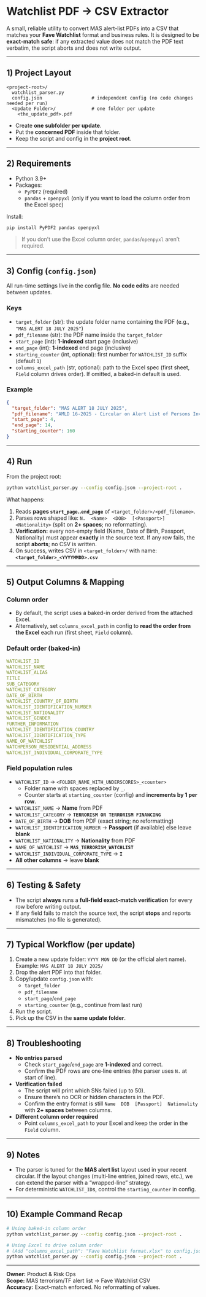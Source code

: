 
# Watchlist PDF → CSV Extractor

A small, reliable utility to convert MAS alert-list PDFs into a CSV that matches your **Fave Watchlist** format and business rules. It is designed to be **exact-match safe**: if any extracted value does not match the PDF text verbatim, the script aborts and does not write output.

---

## 1) Project Layout

```shell
<project-root>/
  watchlist_parser.py
  config.json                  # independent config (no code changes needed per run)
  <Update Folder>/             # one folder per update
    <the_update_pdf>.pdf
```

- Create **one subfolder per update**.
- Put the **concerned PDF** inside that folder.
- Keep the script and config in the **project root**.

---

## 2) Requirements

- Python 3.9+
- Packages:
  - `PyPDF2` (required)
  - `pandas` + `openpyxl` (only if you want to load the column order from the Excel spec)

Install:

```bash
pip install PyPDF2 pandas openpyxl
```

> If you don’t use the Excel column order, `pandas`/`openpyxl` aren’t required.

---

## 3) Config (`config.json`)

All run-time settings live in the config file. **No code edits** are needed between updates.

### Keys

- `target_folder` (str): the update folder name containing the PDF (e.g., `"MAS ALERT 18 JULY 2025"`)
- `pdf_filename` (str): the PDF name inside the `target_folder`
- `start_page` (int): **1‑indexed** start page (inclusive)
- `end_page` (int): **1‑indexed** end page (inclusive)
- `starting_counter` (int, optional): first number for `WATCHLIST_ID` suffix (default `1`)
- `columns_excel_path` (str, optional): path to the Excel spec (first sheet, `Field` column drives order). If omitted, a baked-in default is used.

### Example

```json
{
  "target_folder": "MAS ALERT 18 JULY 2025",
  "pdf_filename": "AMLD 16-2025 - Circular on Alert List of Persons Involved in Terrorism or Terrorism Financing Activities.pdf",
  "start_page": 4,
  "end_page": 14,
  "starting_counter": 160
}
```

---

## 4) Run

From the project root:

```bash
python watchlist_parser.py --config config.json --project-root .
```

What happens:

1. Reads **pages `start_page`..`end_page`** of `<target_folder>/<pdf_filename>`.
2. Parses rows shaped like: `N.  <Name>  <DOB>  [<Passport>]  <Nationality>` (split on **2+ spaces**; no reformatting).
3. **Verification:** every non‑empty field (Name, Date of Birth, Passport, Nationality) must appear **exactly** in the source text. If any row fails, the script **aborts**; no CSV is written.
4. On success, writes CSV in `<target_folder>/` with name:  
   **`<target_folder>_<YYYYMMDD>.csv`**

---

## 5) Output Columns & Mapping

### Column order

- By default, the script uses a baked-in order derived from the attached Excel.
- Alternatively, set `columns_excel_path` in config to **read the order from the Excel** each run (first sheet, `Field` column).

### Default order (baked-in)

```yaml
WATCHLIST_ID
WATCHLIST_NAME
WATCHLIST_ALIAS
TITLE
SUB_CATEGORY
WATCHLIST_CATEGORY
DATE_OF_BIRTH
WATCHLIST_COUNTRY_OF_BIRTH
WATCHLIST_IDENTIFICATION_NUMBER
WATCHLIST_NATIONALITY
WATCHLIST_GENDER
FURTHER_INFORMATION
WATCHLIST_IDENTIFICATION_COUNTRY
WATCHLIST_IDENTIFICATION_TYPE
NAME_OF_WATCHLIST
WATCHPERSON_RESIDENTIAL_ADDRESS
WATCHLIST_INDIVIDUAL_CORPORATE_TYPE
```

### Field population rules

- `WATCHLIST_ID` → `<FOLDER_NAME_WITH_UNDERSCORES>_<counter>`  
  - Folder name with spaces replaced by `_`.  
  - Counter starts at `starting_counter` (config) and **increments by 1 per row**.
- `WATCHLIST_NAME` → **Name** from PDF
- `WATCHLIST_CATEGORY` → **`TERRORISM OR TERRORISM FINANCING`**
- `DATE_OF_BIRTH` → **DOB** from PDF (exact string; no reformatting)
- `WATCHLIST_IDENTIFICATION_NUMBER` → **Passport** (if available) else leave **blank**
- `WATCHLIST_NATIONALITY` → **Nationality** from PDF
- `NAME_OF_WATCHLIST` → **`MAS_TERRORISM_WATCHLIST`**
- `WATCHLIST_INDIVIDUAL_CORPORATE_TYPE` → **`I`**
- **All other columns** → leave **blank**

---

## 6) Testing & Safety

- The script **always** runs a **full‑field exact‑match verification** for every row before writing output.
- If any field fails to match the source text, the script **stops** and reports mismatches (no file is generated).

---

## 7) Typical Workflow (per update)

1. Create a new update folder: `YYYY MON DD` (or the official alert name).  
   Example: `MAS ALERT 18 JULY 2025/`
2. Drop the alert PDF into that folder.
3. Copy/update `config.json` with:
   - `target_folder`
   - `pdf_filename`
   - `start_page`/`end_page`
   - `starting_counter` (e.g., continue from last run)
4. Run the script.
5. Pick up the CSV in the **same update folder**.

---

## 8) Troubleshooting

- **No entries parsed**  
  - Check `start_page`/`end_page` are **1‑indexed** and correct.  
  - Confirm the PDF rows are one‑line entries (the parser uses `N.` at start of line).
- **Verification failed**  
  - The script will print which SNs failed (up to 50).  
  - Ensure there’s no OCR or hidden characters in the PDF.  
  - Confirm the entry format is still `Name  DOB  [Passport]  Nationality` with **2+ spaces** between columns.
- **Different column order required**  
  - Point `columns_excel_path` to your Excel and keep the order in the `Field` column.

---

## 9) Notes

- The parser is tuned for the **MAS alert list** layout used in your recent circular. If the layout changes (multi‑line entries, joined rows, etc.), we can extend the parser with a “wrapped-line” strategy.
- For deterministic `WATCHLIST_ID`s, control the `starting_counter` in config.

---

## 10) Example Command Recap

```bash
# Using baked-in column order
python watchlist_parser.py --config config.json --project-root .

# Using Excel to drive column order
# (Add "columns_excel_path": "Fave Watchlist format.xlsx" to config.json)
python watchlist_parser.py --config config.json --project-root .
```

---

**Owner:** Product & Risk Ops  
**Scope:** MAS terrorism/TF alert list → Fave Watchlist CSV  
**Accuracy:** Exact-match enforced. No reformatting of values.
